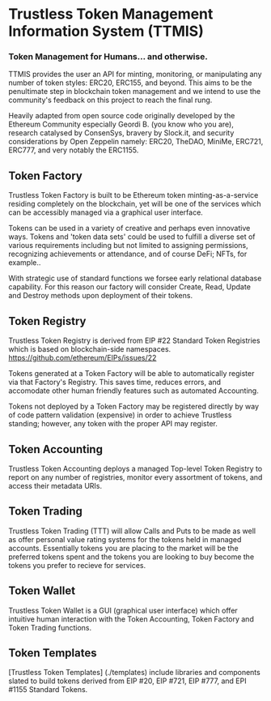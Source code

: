 # Trustless Token Management Information System (TTMIS)

### Token Management for Humans... and otherwise. 

TTMIS provides the user an API for minting, monitoring, or manipulating any number of token styles: ERC20, ERC155, and beyond. This aims to be the penultimate step in blockchain token management and we intend to use the community's feedback on this project to reach the final rung.

Heavily adapted from open source code originally developed by the Ethereum Community especially Geordi B. (you know who you are), research catalysed by ConsenSys, bravery by Slock.it, and security considerations by Open Zeppelin namely: ERC20, TheDAO, MiniMe, ERC721, ERC777, and very notably the ERC1155.


## Token Factory

Trustless Token Factory is built to be Ethereum token minting-as-a-service residing completely on the blockchain, yet will be one of the services which can be accessibly managed via a graphical user interface. 

Tokens can be used in a variety of creative and perhaps even innovative ways. Tokens and 'token data sets' could be used to fulfill a diverse set of various requirements including but not limited to assigning permissions, recognizing achievements or attendance, and of course DeFi; NFTs, for example.. 

With strategic use of standard functions we forsee early relational database capability. For this reason our factory will consider Create, Read, Update and Destroy methods upon deployment of their tokens.  

## Token Registry

Trustless Token Registry is derived from EIP #22 Standard Token Registries which is based on blockchain-side namespaces. https://github.com/ethereum/EIPs/issues/22

Tokens generated at a Token Factory will be able to automatically register via that Factory's Registry. This saves time, reduces errors, and accomodate other human friendly features such as automated Accounting. 

Tokens not deployed by a Token Factory may be registered directly by way of code pattern validation (expensive) in order to achieve Trustless standing; however, any token with the proper API may register.


## Token Accounting

Trustless Token Accounting deploys a managed Top-level Token Registry to report on any number of registries, monitor every assortment of tokens, and access their metadata URIs. 

## Token Trading

Trustless Token Trading (TTT) will allow Calls and Puts to be made as well as offer personal value rating systems for the tokens held in managed accounts. Essentially tokens you are placing to the market will be the preferred tokens spent and the tokens you are looking to buy become the tokens you prefer to recieve for services. 

## Token Wallet

Trustless Token Wallet is a GUI (graphical user interface) which offer intuitive human interaction with the Token Accounting, Token Factory and Token Trading functions.

## Token Templates

[Trustless Token Templates] (./templates) include libraries and components slated to build tokens derived from EIP #20, EIP #721, EIP #777, and EPI #1155 Standard Tokens.
